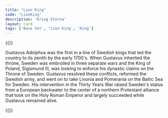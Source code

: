 ```yaml
---
title: "Lion King"
code: "LionKing"
description: 'Krieg Eterna'
layout: card
tags: ['Base Set', 'Lion King', 'King']
---
```

{{<card-detail-page title="LionKing" artwork="Portrait of Gustavus Adolphus, King of Sweden by Jacob Hoefnagel (1624)">}}
<p class="rule-paragraph">
Gustavus Adolphus was the first in a line of Swedish kings that led the country to its zenith by the early 1700's. When Gustavus inherited the throne, Sweden was embroiled in three separate wars and the King of Poland, Sigismund III, was looking to enforce his dynastic claims on the Throne of Sweden. Gustavus resolved these conflicts, reformed the Swedish army, and went on to take Livonia and Pomerania on the Baltic Sea for Sweden. His intervention in the Thirty Years War raised Sweden's status from a European backwater to the center of a northern Protestant alliance that took on the Holy Roman Emperor and largely succeeded while Gustavus remained alive.
</p>
{{</card-detail-page>}}